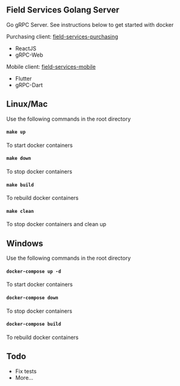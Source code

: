 ## Field Services Golang Server

Go gRPC Server. See instructions below to get started with docker

Purchasing client: [field-services-purchasing](https://github.com/longfellowone/field-services-purchasing)
- ReactJS
- gRPC-Web

Mobile client: [field-services-mobile](https://github.com/longfellowone/field-services-mobile)
- Flutter
- gRPC-Dart  

## Linux/Mac

Use the following commands in the root directory

#### `make up`
To start docker containers

#### `make down`
To stop docker containers

#### `make build`
To rebuild docker containers

#### `make clean`
To stop docker containers and clean up

## Windows

Use the following commands in the root directory

#### `docker-compose up -d`
To start docker containers

#### `docker-compose down`
To stop docker containers

#### `docker-compose build`
To rebuild docker containers

## Todo

- Fix tests
- More...
